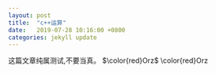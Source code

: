 ```yaml
---
layout: post
title:  "c++运算"
date:   2019-07-28 10:16:00 +0800
categories: jekyll update
---
```

这篇文章纯属测试,不要当真。
$\color{red}Orz$ \color{red}Orz
